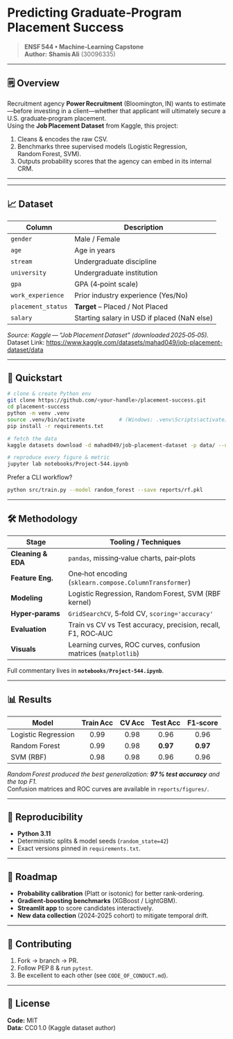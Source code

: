 # Predicting Graduate‑Program Placement Success

> **ENSF 544 • Machine‑Learning Capstone**  
> **Author:** **Shamis Ali** (30096335)

---

## 🗒️ Overview
Recruitment agency **Power Recruitment** (Bloomington, IN) wants to estimate—before investing in a client—whether that applicant will ultimately secure a U.S. graduate‑program placement.  
Using the **Job Placement Dataset** from Kaggle, this project:

1. Cleans & encodes the raw CSV.  
2. Benchmarks three supervised models (Logistic Regression, Random Forest, SVM).  
3. Outputs probability scores that the agency can embed in its internal CRM.

---

---

## 📈 Dataset

| Column            | Description                                   |
|-------------------|-----------------------------------------------|
| `gender`          | Male / Female                                 |
| `age`             | Age in years                                  |
| `stream`          | Undergraduate discipline                      |
| `university`      | Undergraduate institution                     |
| `gpa`             | GPA (4‑point scale)                           |
| `work_experience` | Prior industry experience (Yes/No)            |
| `placement_status`| **Target** – Placed / Not Placed              |
| `salary`          | Starting salary in USD if placed (NaN else)   |

*Source: Kaggle — “Job Placement Dataset” (downloaded 2025‑05‑05).*
Dataset Link: https://www.kaggle.com/datasets/mahad049/job-placement-dataset/data

---

## 🚀 Quickstart

```bash
# clone & create Python env
git clone https://github.com/<your‑handle>/placement‑success.git
cd placement‑success
python -m venv .venv
source .venv/bin/activate           # (Windows: .venv\Scripts\activate)
pip install -r requirements.txt

# fetch the data
kaggle datasets download -d mahad049/job-placement-dataset -p data/ --unzip

# reproduce every figure & metric
jupyter lab notebooks/Project-544.ipynb
```

Prefer a CLI workflow?

```bash
python src/train.py --model random_forest --save reports/rf.pkl
```

---

## 🛠️ Methodology

| Stage               | Tooling / Techniques                                          |
|---------------------|---------------------------------------------------------------|
| **Cleaning & EDA**  | `pandas`, missing‑value charts, pair‑plots                    |
| **Feature Eng.**    | One‑hot encoding (`sklearn.compose.ColumnTransformer`)        |
| **Modeling**        | Logistic Regression, Random Forest, SVM (RBF kernel)          |
| **Hyper‑params**    | `GridSearchCV`, 5‑fold CV, `scoring='accuracy'`               |
| **Evaluation**      | Train vs CV vs Test accuracy, precision, recall, F1, ROC‑AUC  |
| **Visuals**         | Learning curves, ROC curves, confusion matrices (`matplotlib`)|

Full commentary lives in **`notebooks/Project‑544.ipynb`**.

---

## 📊 Results

| Model                | Train Acc | CV Acc | Test Acc | F1‑score |
|----------------------|:---------:|:------:|:--------:|:--------:|
| Logistic Regression  | 0.99 | 0.98 | 0.96 | 0.96 |
| Random Forest        | 0.99 | 0.98 | **0.97** | **0.97** |
| SVM (RBF)            | 0.98 | 0.98 | 0.96 | 0.96 |

*Random Forest produced the best generalization: **97 % test accuracy** and the top F1.*  
Confusion matrices and ROC curves are available in `reports/figures/`.

---

## 🔄 Reproducibility
* **Python 3.11**  
* Deterministic splits & model seeds (`random_state=42`)  
* Exact versions pinned in `requirements.txt`.

---

## 📅 Roadmap
- **Probability calibration** (Platt or isotonic) for better rank‑ordering.  
- **Gradient‑boosting benchmarks** (XGBoost / LightGBM).  
- **Streamlit app** to score candidates interactively.  
- **New data collection** (2024‑2025 cohort) to mitigate temporal drift.

---

## 🤝 Contributing
1. Fork → branch → PR.  
2. Follow PEP 8 & run `pytest`.  
3. Be excellent to each other (see `CODE_OF_CONDUCT.md`).

---

## 📰 License
**Code:** MIT  
**Data:** CC0 1.0 (Kaggle dataset author)

